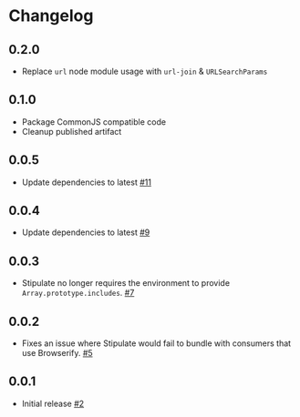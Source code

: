 # Changelog

## 0.2.0

- Replace `url` node module usage with `url-join` & `URLSearchParams`

## 0.1.0

- Package CommonJS compatible code
- Cleanup published artifact

## 0.0.5

- Update dependencies to latest [#11](https://github.com/yola/stipulate/pull/11)

## 0.0.4

- Update dependencies to latest [#9](https://github.com/yola/stipulate/pull/9)

## 0.0.3

- Stipulate no longer requires the environment to provide `Array.prototype.includes`. [#7](https://github.com/yola/stipulate/pull/7)

## 0.0.2

- Fixes an issue where Stipulate would fail to bundle with consumers that use Browserify. [#5](https://github.com/yola/stipulate/pull/5)

## 0.0.1

- Initial release [#2](https://github.com/yola/stipulate/pull/2)
